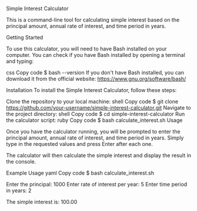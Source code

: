 Simple Interest Calculator

This is a command-line tool for calculating simple interest based on the principal amount, annual rate of interest, and time period in years.

Getting Started

To use this calculator, you will need to have Bash installed on your computer. You can check if you have Bash installed by opening a terminal and typing:

css
Copy code
$ bash --version
If you don't have Bash installed, you can download it from the official website: https://www.gnu.org/software/bash/

Installation
To install the Simple Interest Calculator, follow these steps:

Clone the repository to your local machine:
shell
Copy code
$ git clone https://github.com/your-username/simple-interest-calculator.git
Navigate to the project directory:
shell
Copy code
$ cd simple-interest-calculator
Run the calculator script:
ruby
Copy code
$ bash calculate_interest.sh
Usage

Once you have the calculator running, you will be prompted to enter the principal amount, annual rate of interest, and time period in years. Simply type in the requested values and press Enter after each one.

The calculator will then calculate the simple interest and display the result in the console.

Example Usage
yaml
Copy code
$ bash calculate_interest.sh

Enter the principal:
1000
Enter rate of interest per year:
5
Enter time period in years:
2

The simple interest is:
100.00



